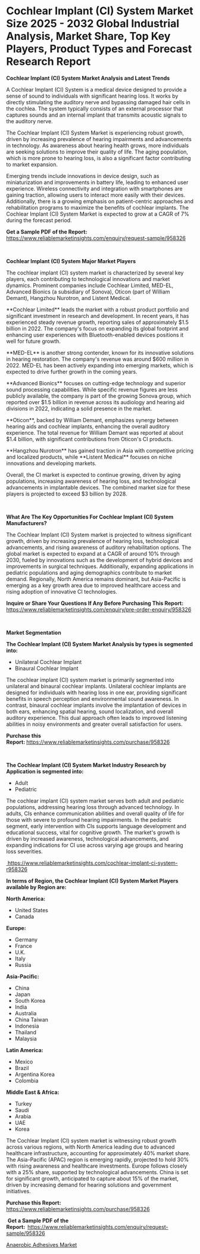 <p><h1>Cochlear Implant (CI) System Market Size 2025 - 2032 Global Industrial Analysis, Market Share, Top Key Players, Product Types and Forecast Research Report</h1></p><p><strong>Cochlear Implant (CI) System Market Analysis and Latest Trends</strong></p>
<p><p>A Cochlear Implant (CI) System is a medical device designed to provide a sense of sound to individuals with significant hearing loss. It works by directly stimulating the auditory nerve and bypassing damaged hair cells in the cochlea. The system typically consists of an external processor that captures sounds and an internal implant that transmits acoustic signals to the auditory nerve.</p><p>The Cochlear Implant (CI) System Market is experiencing robust growth, driven by increasing prevalence of hearing impairments and advancements in technology. As awareness about hearing health grows, more individuals are seeking solutions to improve their quality of life. The aging population, which is more prone to hearing loss, is also a significant factor contributing to market expansion. </p><p>Emerging trends include innovations in device design, such as miniaturization and improvements in battery life, leading to enhanced user experience. Wireless connectivity and integration with smartphones are gaining traction, allowing users to interact more easily with their devices. Additionally, there is a growing emphasis on patient-centric approaches and rehabilitation programs to maximize the benefits of cochlear implants. The Cochlear Implant (CI) System Market is expected to grow at a CAGR of 7% during the forecast period.</p></p>
<p><strong>Get a Sample PDF of the Report:&nbsp;</strong> <a href="https://www.reliablemarketinsights.com/enquiry/request-sample/958326?utm_campaign=3065&utm_medium=2&utm_source=Github&utm_content=ia&utm_term=21032025&utm_id=cochlear-implant-ci-system">https://www.reliablemarketinsights.com/enquiry/request-sample/958326</a></p>
<p>&nbsp;</p>
<p><strong>Cochlear Implant (CI) System Major Market Players</strong></p>
<p><p>The cochlear implant (CI) system market is characterized by several key players, each contributing to technological innovations and market dynamics. Prominent companies include Cochlear Limited, MED-EL, Advanced Bionics (a subsidiary of Sonova), Oticon (part of William Demant), Hangzhou Nurotron, and Listent Medical.</p><p>**Cochlear Limited** leads the market with a robust product portfolio and significant investment in research and development. In recent years, it has experienced steady revenue growth, reporting sales of approximately $1.5 billion in 2022. The company's focus on expanding its global footprint and enhancing user experiences with Bluetooth-enabled devices positions it well for future growth.</p><p>**MED-EL** is another strong contender, known for its innovative solutions in hearing restoration. The company's revenue was around $600 million in 2022. MED-EL has been actively expanding into emerging markets, which is expected to drive further growth in the coming years.</p><p>**Advanced Bionics** focuses on cutting-edge technology and superior sound processing capabilities. While specific revenue figures are less publicly available, the company is part of the growing Sonova group, which reported over $1.5 billion in revenue across its audiology and hearing aid divisions in 2022, indicating a solid presence in the market.</p><p>**Oticon**, backed by William Demant, emphasizes synergy between hearing aids and cochlear implants, enhancing the overall auditory experience. The total revenue for William Demant was reported at about $1.4 billion, with significant contributions from Oticon's CI products.</p><p>**Hangzhou Nurotron** has gained traction in Asia with competitive pricing and localized products, while **Listent Medical** focuses on niche innovations and developing markets.</p><p>Overall, the CI market is expected to continue growing, driven by aging populations, increasing awareness of hearing loss, and technological advancements in implantable devices. The combined market size for these players is projected to exceed $3 billion by 2028.</p></p>
<p>&nbsp;</p>
<p><strong>What Are The Key Opportunities For Cochlear Implant (CI) System Manufacturers?</strong></p>
<p><p>The Cochlear Implant (CI) System market is projected to witness significant growth, driven by increasing prevalence of hearing loss, technological advancements, and rising awareness of auditory rehabilitation options. The global market is expected to expand at a CAGR of around 10% through 2030, fueled by innovations such as the development of hybrid devices and improvements in surgical techniques. Additionally, expanding applications in pediatric populations and aging demographics contribute to market demand. Regionally, North America remains dominant, but Asia-Pacific is emerging as a key growth area due to improved healthcare access and rising adoption of innovative CI technologies.</p></p>
<p><strong>Inquire or Share Your Questions If Any Before Purchasing This Report:</strong> <a href="https://www.reliablemarketinsights.com/enquiry/pre-order-enquiry/958326?utm_campaign=3065&utm_medium=2&utm_source=Github&utm_content=ia&utm_term=21032025&utm_id=cochlear-implant-ci-system">https://www.reliablemarketinsights.com/enquiry/pre-order-enquiry/958326</a></p>
<p>&nbsp;</p>
<p><strong>Market Segmentation</strong></p>
<p><strong>The Cochlear Implant (CI) System Market Analysis by types is segmented into:</strong></p>
<p><ul><li>Unilateral Cochlear Implant</li><li>Binaural Cochlear Implant</li></ul></p>
<p><p>The cochlear implant (CI) system market is primarily segmented into unilateral and binaural cochlear implants. Unilateral cochlear implants are designed for individuals with hearing loss in one ear, providing significant benefits in speech perception and environmental sound awareness. In contrast, binaural cochlear implants involve the implantation of devices in both ears, enhancing spatial hearing, sound localization, and overall auditory experience. This dual approach often leads to improved listening abilities in noisy environments and greater overall satisfaction for users.</p></p>
<p><strong>Purchase this Report:&nbsp;</strong><a href="https://www.reliablemarketinsights.com/purchase/958326?utm_campaign=3065&utm_medium=2&utm_source=Github&utm_content=ia&utm_term=21032025&utm_id=cochlear-implant-ci-system">https://www.reliablemarketinsights.com/purchase/958326</a></p>
<p>&nbsp;</p>
<p><strong>The Cochlear Implant (CI) System Market Industry Research by Application is segmented into:</strong></p>
<p><ul><li>Adult</li><li>Pediatric</li></ul></p>
<p><p>The cochlear implant (CI) system market serves both adult and pediatric populations, addressing hearing loss through advanced technology. In adults, CIs enhance communication abilities and overall quality of life for those with severe to profound hearing impairments. In the pediatric segment, early intervention with CIs supports language development and educational success, vital for cognitive growth. The market's growth is driven by increased awareness, technological advancements, and expanding indications for CI use across varying age groups and hearing loss severities.</p></p>
<p><a href="https://www.reliablemarketinsights.com/cochlear-implant-ci-system-r958326?utm_campaign=3065&utm_medium=2&utm_source=Github&utm_content=ia&utm_term=21032025&utm_id=cochlear-implant-ci-system">&nbsp;https://www.reliablemarketinsights.com/cochlear-implant-ci-system-r958326</a></p>
<p><strong>In terms of Region, the Cochlear Implant (CI) System Market Players available by Region are:</strong></p>
<p>
    <p> <strong> North America: </strong>
        <ul>
            <li>United States</li>
            <li>Canada</li>
        </ul>
        </p> 
    <p> <strong> Europe: </strong>
        <ul>
            <li>Germany</li>
            <li>France</li>
            <li>U.K.</li>
            <li>Italy</li>
            <li>Russia</li>
        </ul>
        </p> 
    <p> <strong> Asia-Pacific: </strong>
        <ul>
            <li>China</li>
            <li>Japan</li>
            <li>South Korea</li>
            <li>India</li>
            <li>Australia</li>
            <li>China Taiwan</li>
            <li>Indonesia</li>
            <li>Thailand</li>
            <li>Malaysia</li>
        </ul>
        </p> 
    <p> <strong> Latin America: </strong>
        <ul>
            <li>Mexico</li>
            <li>Brazil</li>
            <li>Argentina Korea</li>
            <li>Colombia</li>
        </ul>
        </p> 
    <p> <strong> Middle East & Africa: </strong>
        <ul>
            <li>Turkey</li>
            <li>Saudi</li>
            <li>Arabia</li>
            <li>UAE</li>
            <li>Korea</li>
        </ul>
    </p>
    </p>
<p><p>The Cochlear Implant (CI) system market is witnessing robust growth across various regions, with North America leading due to advanced healthcare infrastructure, accounting for approximately 40% market share. The Asia-Pacific (APAC) region is emerging rapidly, projected to hold 30% with rising awareness and healthcare investments. Europe follows closely with a 25% share, supported by technological advancements. China is set for significant growth, anticipated to capture about 15% of the market, driven by increasing demand for hearing solutions and government initiatives.</p></p>
<p><strong>Purchase this Report: </strong><a href="https://www.reliablemarketinsights.com/purchase/958326?utm_campaign=3065&utm_medium=2&utm_source=Github&utm_content=ia&utm_term=21032025&utm_id=cochlear-implant-ci-system">https://www.reliablemarketinsights.com/purchase/958326</a></p>
<p>&nbsp;<strong>Get a Sample PDF of the Report:&nbsp;&nbsp;</strong><a href="https://www.reliablemarketinsights.com/enquiry/request-sample/958326?utm_campaign=3065&utm_medium=2&utm_source=Github&utm_content=ia&utm_term=21032025&utm_id=cochlear-implant-ci-system">https://www.reliablemarketinsights.com/enquiry/request-sample/958326</a></p>
<p><strong></strong></p>
<p><p><a href="https://github.com/chungwimbu4/Market-Research-Report-List-1/blob/main/anaerobic-adhesives-market.md?utm_campaign=3065&utm_medium=2&utm_source=Github&utm_content=ia&utm_term=21032025&utm_id=cochlear-implant-ci-system">Anaerobic Adhesives Market</a></p></p>